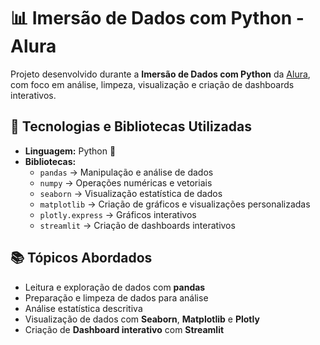 # 📊 Imersão de Dados com Python - Alura

Projeto desenvolvido durante a **Imersão de Dados com Python** da [Alura](https://www.alura.com.br/), com foco em análise, limpeza, visualização e criação de dashboards interativos.

## 🚀 Tecnologias e Bibliotecas Utilizadas

- **Linguagem:** Python 🐍  
- **Bibliotecas:**
  - `pandas` → Manipulação e análise de dados
  - `numpy` → Operações numéricas e vetoriais
  - `seaborn` → Visualização estatística de dados
  - `matplotlib` → Criação de gráficos e visualizações personalizadas
  - `plotly.express` → Gráficos interativos
  - `streamlit` → Criação de dashboards interativos

## 📚 Tópicos Abordados

- Leitura e exploração de dados com **pandas**
- Preparação e limpeza de dados para análise
- Análise estatística descritiva
- Visualização de dados com **Seaborn**, **Matplotlib** e **Plotly**
- Criação de **Dashboard interativo** com **Streamlit**


